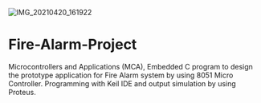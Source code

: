 
![IMG_20210420_161922](https://user-images.githubusercontent.com/65336148/115662690-f94fb000-a35c-11eb-924f-7d33d91d30d2.jpg)
# Fire-Alarm-Project
Microcontrollers and Applications (MCA), Embedded C program to design the prototype application for Fire Alarm system by using 8051 Micro Controller. Programming with Keil IDE and output simulation by using Proteus.
